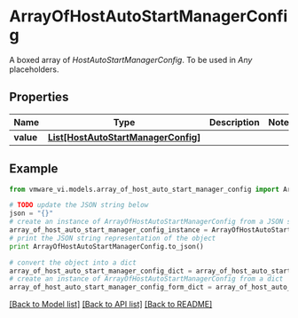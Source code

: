 # ArrayOfHostAutoStartManagerConfig

A boxed array of *HostAutoStartManagerConfig*. To be used in *Any* placeholders. 

## Properties
Name | Type | Description | Notes
------------ | ------------- | ------------- | -------------
**value** | [**List[HostAutoStartManagerConfig]**](HostAutoStartManagerConfig.md) |  | 

## Example

```python
from vmware_vi.models.array_of_host_auto_start_manager_config import ArrayOfHostAutoStartManagerConfig

# TODO update the JSON string below
json = "{}"
# create an instance of ArrayOfHostAutoStartManagerConfig from a JSON string
array_of_host_auto_start_manager_config_instance = ArrayOfHostAutoStartManagerConfig.from_json(json)
# print the JSON string representation of the object
print ArrayOfHostAutoStartManagerConfig.to_json()

# convert the object into a dict
array_of_host_auto_start_manager_config_dict = array_of_host_auto_start_manager_config_instance.to_dict()
# create an instance of ArrayOfHostAutoStartManagerConfig from a dict
array_of_host_auto_start_manager_config_form_dict = array_of_host_auto_start_manager_config.from_dict(array_of_host_auto_start_manager_config_dict)
```
[[Back to Model list]](../README.md#documentation-for-models) [[Back to API list]](../README.md#documentation-for-api-endpoints) [[Back to README]](../README.md)


